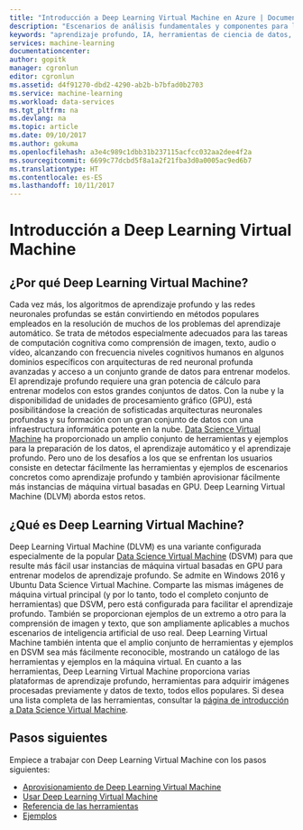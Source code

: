 ```yaml
---
title: "Introducción a Deep Learning Virtual Machine en Azure | Documentos de Microsoft"
description: "Escenarios de análisis fundamentales y componentes para las instancias de Deep Learning Virtual Machine."
keywords: "aprendizaje profundo, IA, herramientas de ciencia de datos, máquina virtual de ciencia de datos, herramientas para la ciencia de datos, ciencia de datos de Linux"
services: machine-learning
documentationcenter: 
author: gopitk
manager: cgronlun
editor: cgronlun
ms.assetid: d4f91270-dbd2-4290-ab2b-b7bfad0b2703
ms.service: machine-learning
ms.workload: data-services
ms.tgt_pltfrm: na
ms.devlang: na
ms.topic: article
ms.date: 09/10/2017
ms.author: gokuma
ms.openlocfilehash: a3e4c989c1dbb31b237115acfcc032aa2dee4f2a
ms.sourcegitcommit: 6699c77dcbd5f8a1a2f21fba3d0a0005ac9ed6b7
ms.translationtype: HT
ms.contentlocale: es-ES
ms.lasthandoff: 10/11/2017
---
```

# <a name="introduction-to-the-deep-learning-virtual-machine"></a>Introducción a Deep Learning Virtual Machine

## <a name="why-deep-learning-virtual-machine"></a>¿Por qué Deep Learning Virtual Machine? 

Cada vez más, los algoritmos de aprendizaje profundo y las redes neuronales profundas se están convirtiendo en métodos populares empleados en la resolución de muchos de los problemas del aprendizaje automático. Se trata de métodos especialmente adecuados para las tareas de computación cognitiva como comprensión de imagen, texto, audio o vídeo, alcanzando con frecuencia niveles cognitivos humanos en algunos dominios específicos con arquitecturas de red neuronal profunda avanzadas y acceso a un conjunto grande de datos para entrenar modelos. El aprendizaje profundo requiere una gran potencia de cálculo para entrenar modelos con estos grandes conjuntos de datos. Con la nube y la disponibilidad de unidades de procesamiento gráfico (GPU), está posibilitándose  la creación de sofisticadas arquitecturas neuronales profundas y su formación con un gran conjunto de datos con una infraestructura informática potente en la nube.  [Data Science Virtual Machine](overview.md) ha proporcionado un amplio conjunto de herramientas y ejemplos para la preparación de los datos, el aprendizaje automático y el aprendizaje profundo. Pero uno de los desafíos a los que se enfrentan los usuarios consiste en detectar fácilmente las herramientas y ejemplos de escenarios concretos como aprendizaje profundo y también aprovisionar fácilmente más instancias de máquina virtual basadas en GPU. Deep Learning Virtual Machine (DLVM) aborda estos retos. 

## <a name="what-is-deep-learning-virtual-machine"></a>¿Qué es Deep Learning Virtual Machine? 
Deep Learning Virtual Machine (DLVM) es una variante configurada especialmente de la popular [Data Science Virtual Machine](overview.md) (DSVM) para que resulte más fácil usar instancias de máquina virtual basadas en GPU para entrenar modelos de aprendizaje profundo. Se admite en Windows 2016 y Ubuntu Data Science Virtual Machine.  Comparte las mismas imágenes de máquina virtual principal (y por lo tanto, todo el completo conjunto de herramientas) que DSVM, pero está configurada para facilitar el aprendizaje profundo. También se proporcionan ejemplos de un extremo a otro para la comprensión de imagen y texto, que son ampliamente aplicables a muchos escenarios de inteligencia artificial de uso real. Deep Learning Virtual Machine también intenta que el amplio conjunto de herramientas y ejemplos en DSVM sea más fácilmente reconocible, mostrando un catálogo de las herramientas y ejemplos en la máquina virtual. En cuanto a las herramientas, Deep Learning Virtual Machine proporciona varias plataformas de aprendizaje profundo, herramientas para adquirir imágenes procesadas previamente y datos de texto, todos ellos populares. Si desea una lista completa de las herramientas, consultar la [página de introducción a Data Science Virtual Machine](overview.md#whats-included-in-the-data-science-vm). 

## <a name="next-steps"></a>Pasos siguientes

Empiece a trabajar con Deep Learning Virtual Machine con los pasos siguientes:

* [Aprovisionamiento de Deep Learning Virtual Machine](provision-deep-learning-dsvm.md)
* [Usar Deep Learning Virtual Machine](use-deep-learning-dsvm.md)
* [Referencia de las herramientas](dsvm-deep-learning-ai-frameworks.md)
* [Ejemplos](dsvm-samples-and-walkthroughs.md)
